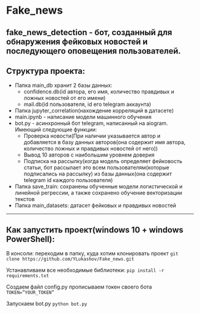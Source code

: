 # Fake_news

## fake_news_detection - бот, созданный для обнаружения фейковых новостей и последующего оповещения пользователей.

## Структура проекта:
  + Папка main_db хранит 2 базы данных:
    - confidence.db(id автора, его имя, количество правдивых и ложных новостей от его имени)
    - mail.db(id пользователя, id его telegram аккаунта)
  + Папка jupyter_correlation(нахождение корреляций в датасете)
  + main.ipynb - написание модели машинного обучения
  + bot.py - асинхронный бот telegram, написанный на aiogram. Имеющий следующие функции:
    - Проверка новости(При наличии указывается автор и добавляется в базу данных авторов(она содержит имя автора, количество ложных и правдивых новостей от него))
    - Вывод 10 авторов с наибольшим уровнем доверия
    - Подписка на рассылку(когда модель определяет фейковость статьи, бот рассылает это всем пользователям(которые подписались на рассылку) из базы данных(она содержит telegram id каждого пользователя)
  + Папка save_train: сохранены обученные модели логистической и линейной регрессии, а также сохранено обучение векторизации текстов
  + Папка main_datasets: датасет фейковых и правдивых новостей

***
## Как запустить проект(windows 10 + windows PowerShell):

В консоли: переходим в папку, куда хотим клонировать проект
```git clone https://github.com/YLukashov/Fake_news.git```

Устанавливаем все необходимые библиотеки:
```pip install -r requirements.txt```

Создаем файл config.py прописываем токен своего бота
```TOKEN=”YOUR_TOKEN”```

Запускаем bot.py
```python bot.py```
